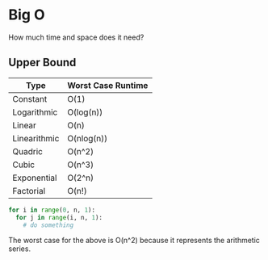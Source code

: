 # Big O

How much time and space does it need?

## Upper Bound

| Type         | Worst Case Runtime |
| ------------ | ------------------ |
| Constant     | O(1)               |
| Logarithmic  | O(log(n))          |
| Linear       | O(n)               |
| Linearithmic | O(nlog(n))         |
| Quadric      | O(n^2)             |
| Cubic        | O(n^3)             |
| Exponential  | O(2^n)             |
| Factorial    | O(n!)              |

```python
for i in range(0, n, 1):
  for j in range(i, n, 1):
    # do something
```

The worst case for the above is O(n^2) because it represents the arithmetic series.